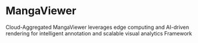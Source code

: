 # MangaViewer
Cloud-Aggregated MangaViewer leverages edge computing and AI-driven rendering for intelligent annotation and scalable visual analytics Framework
